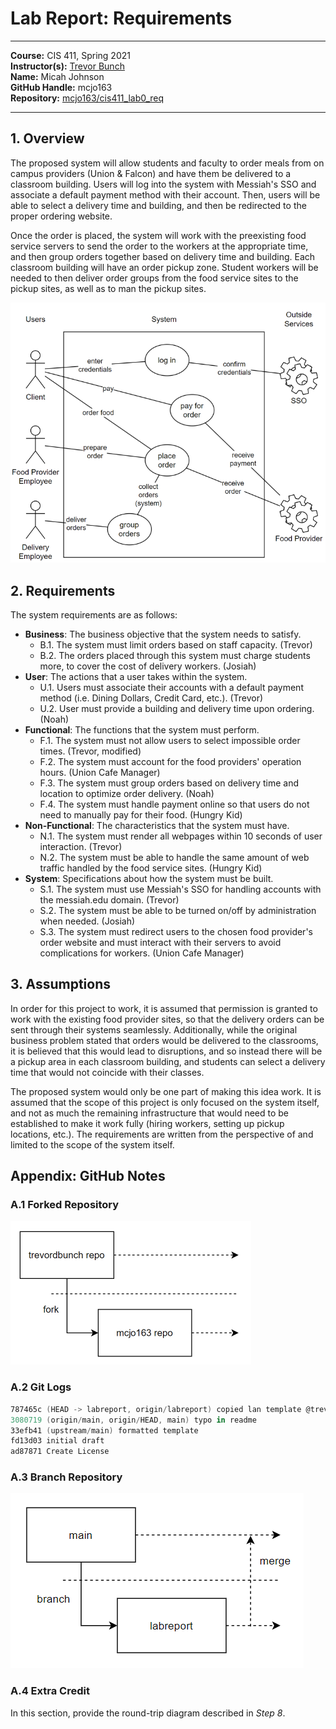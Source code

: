 # Lab Report: Requirements

___
**Course:** CIS 411, Spring 2021  
**Instructor(s):** [Trevor Bunch](https://github.com/trevordbunch)  
**Name:** Micah Johnson  
**GitHub Handle:** mcjo163  
**Repository:** [mcjo163/cis411_lab0_req](https://github.com/mcjo/cis411_lab0_req)  
___

## 1. Overview

The proposed system will allow students and faculty to order meals from on campus providers (Union & Falcon) and have them be delivered to a classroom building. Users will log into the system with Messiah's SSO and associate a default payment method with their account. Then, users will be able to select a delivery time and building, and then be redirected to the proper ordering website.

Once the order is placed, the system will work with the preexisting food service servers to send the order to the workers at the appropriate time, and then group orders together based on delivery time and building. Each classroom building will have an order pickup zone. Student workers will be needed to then deliver order groups from the food service sites to the pickup sites, as well as to man the pickup sites.

![Use Case Diagram](/assets/use-case-mcjo.png)

## 2. Requirements

The system requirements are as follows:

- **Business**: The business objective that the system needs to satisfy.
  - B.1. The system must limit orders based on staff capacity. (Trevor)
  - B.2. The orders placed through this system must charge students more, to cover the cost of delivery workers. (Josiah)
- **User**: The actions that a user takes within the system.
  - U.1. Users must associate their accounts with a default payment method (i.e. Dining Dollars, Credit Card, etc.). (Trevor)
  - U.2. User must provide a building and delivery time upon ordering. (Noah)
- **Functional**: The functions that the system must perform.
  - F.1. The system must not allow users to select impossible order times. (Trevor, modified)
  - F.2. The system must account for the food providers' operation hours. (Union Cafe Manager)
  - F.3. The system must group orders based on delivery time and location to optimize order delivery. (Noah)
  - F.4. The system must handle payment online so that users do not need to manually pay for their food. (Hungry Kid)
- **Non-Functional**: The characteristics that the system must have.
  - N.1. The system must render all webpages within 10 seconds of user interaction. (Trevor)
  - N.2. The system must be able to handle the same amount of web traffic handled by the food service sites. (Hungry Kid)
- **System**: Specifications about how the system must be built.
  - S.1. The system must use Messiah's SSO for handling accounts with the messiah.edu domain. (Trevor)
  - S.2. The system must be able to be turned on/off by administration when needed. (Josiah)
  - S.3. The system must redirect users to the chosen food provider's order website and must interact with their servers to avoid complications for workers. (Union Cafe Manager)

## 3. Assumptions

In order for this project to work, it is assumed that permission is granted to work with the existing food provider sites, so that the delivery orders can be sent through their systems seamlessly. Additionally, while the original business problem stated that orders would be delivered to the classrooms, it is believed that this would lead to disruptions, and so instead there will be a pickup area in each classroom building, and students can select a delivery time that would not coincide with their classes.

The proposed system would only be one part of making this idea work. It is assumed that the scope of this project is only focused on the system itself, and not as much the remaining infrastructure that would need to be established to make it work fully (hiring workers, setting up pickup locations, etc.). The requirements are written from the perspective of and limited to the scope of the system itself.

## Appendix: GitHub Notes

### A.1 Forked Repository

![fork diagram](/assets/git-diagram-mcjo.png)

### A.2 Git Logs

```powershell
787465c (HEAD -> labreport, origin/labreport) copied lan template @trevordbunch
3080719 (origin/main, origin/HEAD, main) typo in readme
33efb41 (upstream/main) formatted template
fd13d03 initial draft
ad87871 Create License
```

### A.3 Branch Repository

![branch diagram](/assets/branch-diagram-mcjo.png)

### A.4 Extra Credit

In this section, provide the round-trip diagram described in *Step 8*.
